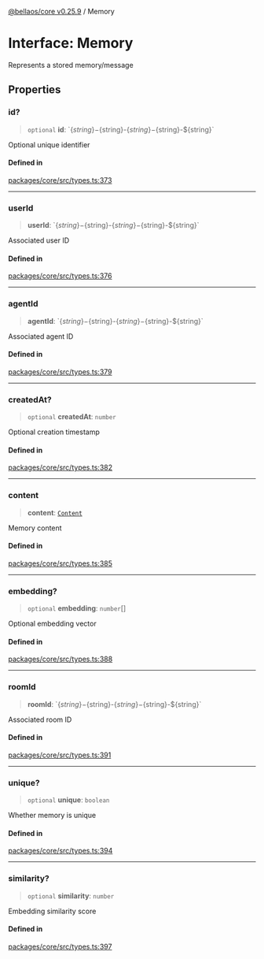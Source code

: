 [@bellaos/core v0.25.9](../index.md) / Memory

# Interface: Memory

Represents a stored memory/message

## Properties

### id?

> `optional` **id**: \`$\{string\}-$\{string\}-$\{string\}-$\{string\}-$\{string\}\`

Optional unique identifier

#### Defined in

[packages/core/src/types.ts:373](https://github.com/bellaOS/bella/blob/main/packages/core/src/types.ts#L373)

***

### userId

> **userId**: \`$\{string\}-$\{string\}-$\{string\}-$\{string\}-$\{string\}\`

Associated user ID

#### Defined in

[packages/core/src/types.ts:376](https://github.com/bellaOS/bella/blob/main/packages/core/src/types.ts#L376)

***

### agentId

> **agentId**: \`$\{string\}-$\{string\}-$\{string\}-$\{string\}-$\{string\}\`

Associated agent ID

#### Defined in

[packages/core/src/types.ts:379](https://github.com/bellaOS/bella/blob/main/packages/core/src/types.ts#L379)

***

### createdAt?

> `optional` **createdAt**: `number`

Optional creation timestamp

#### Defined in

[packages/core/src/types.ts:382](https://github.com/bellaOS/bella/blob/main/packages/core/src/types.ts#L382)

***

### content

> **content**: [`Content`](Content.md)

Memory content

#### Defined in

[packages/core/src/types.ts:385](https://github.com/bellaOS/bella/blob/main/packages/core/src/types.ts#L385)

***

### embedding?

> `optional` **embedding**: `number`[]

Optional embedding vector

#### Defined in

[packages/core/src/types.ts:388](https://github.com/bellaOS/bella/blob/main/packages/core/src/types.ts#L388)

***

### roomId

> **roomId**: \`$\{string\}-$\{string\}-$\{string\}-$\{string\}-$\{string\}\`

Associated room ID

#### Defined in

[packages/core/src/types.ts:391](https://github.com/bellaOS/bella/blob/main/packages/core/src/types.ts#L391)

***

### unique?

> `optional` **unique**: `boolean`

Whether memory is unique

#### Defined in

[packages/core/src/types.ts:394](https://github.com/bellaOS/bella/blob/main/packages/core/src/types.ts#L394)

***

### similarity?

> `optional` **similarity**: `number`

Embedding similarity score

#### Defined in

[packages/core/src/types.ts:397](https://github.com/bellaOS/bella/blob/main/packages/core/src/types.ts#L397)
